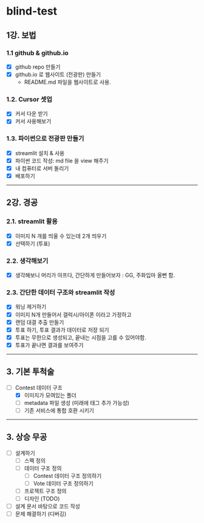 # blind-test

## 1강. 보법

### 1.1 github & github.io

- [x] github repo 만들기
- [x] github.io 로 웹사이트 (전광판) 만들기
  - README.md 파일을 웹사이트로 사용.  

### 1.2. Cursor 셋업

- [x] 커서 다운 받기
- [x] 커서 사용해보기

### 1.3. 파이썬으로 전광판 만들기

- [x] streamlit 설치 & 사용
- [x] 파이썬 코드 작성: md file 을 view 해주기
- [x] 내 컴퓨터로 서버 돌리기
- [x] 배포하기  

---

## 2강. 경공

### 2.1. streamlit 활용

- [x] 이미지 N 개를 띄울 수 있는데 2개 띄우기
- [x] 선택하기 (투표)

### 2.2. 생각해보기

- [x] 생각해보니 머리가 아프다, 간단하게 만들어보자 : GG, 주화입마 올뻔 함.

### 2.3. 간단한 데이터 구조와 streamlit 작성

- [x] 워닝 제거하기
- [x] 이미지 N개 만들어서 갤럭시/아이폰 이라고 가정하고 
- [x] 랜덤 대결 추출 만들기
- [x] 투표 하기, 투표 결과가 데이터로 저장 되기
- [x] 투표는 무한으로 생성되고, 끝내는 시점을 고를 수 있어야함.
- [x] 투표가 끝나면 결과를 보여주기

---

## 3. 기본 투척술  

- [ ] Contest 데이터 구조  
  - [x] 이미지가 모여있는 폴더
  - [ ] metadata 파일 생성 (미래에 태그 추가 가능성)
  - [ ] 기존 서비스에 통합 호환 시키기

---

## 3. 상승 무공

- [ ] 설계하기
  - [ ] 스펙 정의
  - [ ] 데이터 구조 정의
    - [ ] Contest 데이터 구조 정의하기
    - [ ] Vote 데이터 구조 정의하기
  - [ ] 프로젝트 구조 정의
  - [ ] 디자인 (TODO)
- [ ] 설계 문서 바탕으로 코드 작성
- [ ] 문제 해결하기 (디버깅)